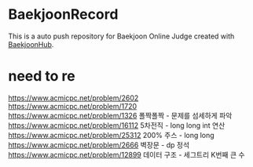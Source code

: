 # BaekjoonRecord
This is a auto push repository for Baekjoon Online Judge created with [BaekjoonHub](https://github.com/BaekjoonHub/BaekjoonHub).


# need to re
https://www.acmicpc.net/problem/2602 <br>
https://www.acmicpc.net/problem/1720 <br>
https://www.acmicpc.net/problem/1326 폴짝폴짝 - 문제를 섬세하게 파악 <br>
https://www.acmicpc.net/problem/16112 5차전직 - long long int 연산 <br>
https://www.acmicpc.net/problem/25312 200% 주스 - long long <br>
https://www.acmicpc.net/problem/2666 벽장문 - dp 정석 <br>
https://www.acmicpc.net/problem/12899 데이터 구조 - 세그트리 K번째 큰 수 <br>
